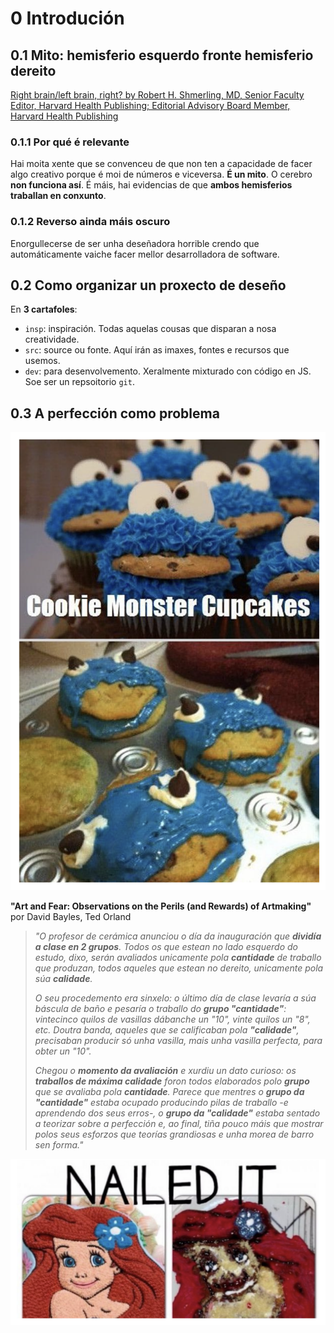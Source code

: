 # 0 Introdución

## 0.1 Mito: hemisferio esquerdo fronte hemisferio dereito

[Right brain/left brain, right? by Robert H. Shmerling, MD, Senior Faculty Editor, Harvard Health Publishing; Editorial Advisory Board Member, Harvard Health Publishing ](https://www.health.harvard.edu/blog/right-brainleft-brain-right-2017082512222)

### 0.1.1 Por qué é relevante

Hai moita xente que se convenceu de que non ten a capacidade de facer algo creativo porque é moi de números e viceversa. **É un mito**. O cerebro **non funciona así**. É máis, hai evidencias de que **ambos hemisferios traballan en conxunto**.

### 0.1.2 Reverso ainda máis oscuro

Enorgullecerse de ser unha deseñadora horrible crendo que automáticamente vaiche facer mellor desarrolladora de software.

## 0.2 Como organizar un proxecto de deseño

En **3 cartafoles**:

- `insp`: inspiración. Todas aquelas cousas que disparan a nosa creatividade.
- `src`: source ou fonte. Aquí irán as imaxes, fontes e recursos que usemos.
- `dev`: para desenvolvemento. Xeralmente mixturado con código en JS. Soe ser un repsoitorio `git`.

## 0.3 A perfección como problema

![A perfección como problema. Exemplo 1](./img/cookie-monster-cupcakes.png)

**"Art and Fear: Observations on the Perils (and Rewards) of Artmaking"** por David Bayles, Ted Orland

>_"O profesor de cerámica anunciou o día da inauguración que **dividía a clase en 2 grupos**. Todos os que estean no lado esquerdo do estudo, dixo, serán avaliados unicamente pola **cantidade** de traballo que produzan, todos aqueles que estean no dereito, unicamente pola súa **calidade**._
>
> _O seu procedemento era sinxelo: o último día de clase levaría a súa báscula de baño e pesaría o traballo do **grupo "cantidade"**: vintecinco quilos de vasillas dábanche un "10", vinte quilos un "8", etc. Doutra banda, aqueles que se calificaban pola **"calidade"**, precisaban producir só unha vasilla, mais unha vasilla perfecta, para obter un "10"._
>
> _Chegou o **momento da avaliación** e xurdiu un dato curioso: os **traballos de máxima calidade** foron todos elaborados polo **grupo** que se avaliaba pola **cantidade**. Parece que mentres o **grupo da "cantidade"** estaba ocupado producindo pilas de traballo -e aprendendo dos seus erros-, o **grupo da "calidade"** estaba sentado a teorizar sobre a perfección e, ao final, tiña pouco máis que mostrar polos seus esforzos que teorías grandiosas e unha morea de barro sen forma."_

![A perfección como problema. Exemplo 2](./img/the-little-mermaid.png)
